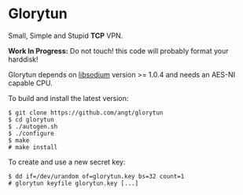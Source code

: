 # Glorytun
Small, Simple and Stupid **TCP** VPN.

**Work In Progress:** Do not touch! this code will probably format your harddisk!

Glorytun depends on [libsodium](https://github.com/jedisct1/libsodium) version >= 1.0.4
and needs an AES-NI capable CPU.

To build and install the latest version:

    $ git clone https://github.com/angt/glorytun
    $ cd glorytun
    $ ./autogen.sh
    $ ./configure
    $ make
    # make install

To create and use a new secret key:

    $ dd if=/dev/urandom of=glorytun.key bs=32 count=1
    # glorytun keyfile glorytun.key [...]
